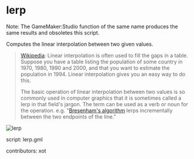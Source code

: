 lerp
====

Note: The GameMaker:Studio function of the same name produces the same
results and obsoletes this script.

Computes the linear interpolation between two given values.

> [Wikipedia]:  Linear interpolation is often used to fill the gaps in a
> table. Suppose you have a table listing the population of some country in
> 1970, 1980, 1990 and 2000, and that you want to estimate the population
> in 1994. Linear interpolation gives you an easy way to do this.
>
> The basic operation of linear interpolation between two values is so
> commonly used in computer graphics that it is sometimes called a lerp in
> that field's jargon. The term can be used as a verb or noun for the
> operation. e.g. "[Bresenham's algorithm] lerps incrementally between the
> two endpoints of the line."

![lerp](/images/lerp1.png "lerp")

script: lerp.gml

contributors: xot

[Wikipedia]: http://en.wikipedia.org/wiki/Linear_interpolation
[Bresenham's algorithm]: http://en.wikipedia.org/wiki/Bresenham%27s_line_algorithm